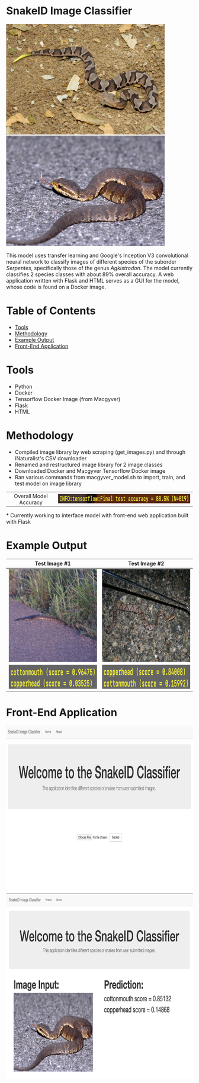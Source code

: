 # SnakeID Image Classifier
<div>
  <img src="snake_images/1.jpeg" width="428" height="298"/>
  <img src="snake_images/2.jpeg" width="428" height="298"/>
</div>

This model uses transfer learning and Google's Inception V3 convolutional neural network to classify images of different species of the suborder *Serpentes*, specifically those of the genus *Agkistrodon*. The model currently classifies 2 species classes with about 89% overall accuracy. A web application written with Flask and HTML serves as a GUI for the model, whose code is found on a Docker image.

# Table of Contents
* [Tools](#tools)
* [Methodology](#method)
* [Example Output](#eoutput)
* [Front-End Application](#views)

# <a name="tools"></a>Tools
* Python
* Docker
* Tensorflow Docker Image (from Macgyver)
* Flask
* HTML

# <a name="method"></a>Methodology
* Compiled image library by web scraping (get_images.py) and through iNaturalist's CSV downloader
* Renamed and restructured image library for 2 image classes
* Downloaded Docker and Macgyver Tensorflow Docker image
* Ran various commands from macgyver_model.sh to import, train, and test model on image library
<table align="center">
<tr>
<td align="center">Overall Model Accuracy</td>
<td align="center"><img src="snake_images/overall_accuracy.png" width="600" height="25"/><br/></td>
</tr>
</table>
* Currently working to interface model with front-end web application built with Flask



# <a name="eoutput"></a>Example Output
| Test Image #1  | Test Image #2 |
| ------------- | ------------- |
| <img src="snake_images/1001.jpg" width="400" height="250"/>  | <img src="snake_images/4609.jpg" width="400" height="250"/>  |
| <img src="snake_images/1001_prediction.png" width="400" height="65"/>  | <img src="snake_images/4609_prediction.png" width="400" height="65"/>  |




# <a name="views"></a>Front-End Application
<img src="snake_images/web_view1.png" width="900" height="450"/>
<img src="snake_images/web_view2.png" width="900" height="500"/>
